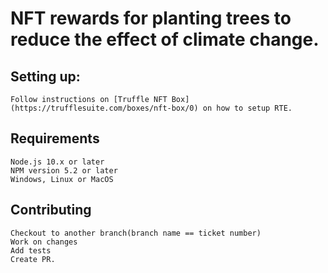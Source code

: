 # NFT rewards for planting trees to reduce the effect of climate change.

## Setting up:
    Follow instructions on [Truffle NFT Box](https://trufflesuite.com/boxes/nft-box/0) on how to setup RTE.
    
## Requirements
    Node.js 10.x or later
    NPM version 5.2 or later
    Windows, Linux or MacOS

## Contributing
    Checkout to another branch(branch name == ticket number)
    Work on changes
    Add tests
    Create PR.
